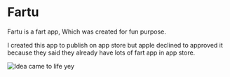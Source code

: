 # Fartu
Fartu is a fart app, Which was created for fun purpose.

I created this app to publish on app store but apple declined to approved it because they said they already have lots of fart app in app store.

![Idea came to life  yey](https://user-images.githubusercontent.com/60531116/120532026-dfb27700-c3a4-11eb-8b2e-03c56c5b77b2.gif)
